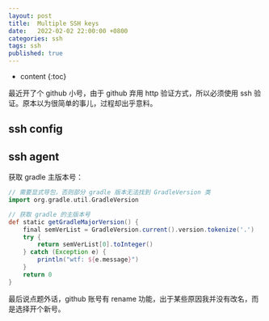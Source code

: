 ```yaml
---
layout: post
title:  Multiple SSH keys
date:   2022-02-02 22:00:00 +0800
categories: ssh
tags: ssh
published: true
---
```


* content
{:toc}

最近开了个 github 小号，由于 github 弃用 http 验证方式，所以必须使用 ssh 验证。原本以为很简单的事儿，过程却出乎意料。

## ssh config

## ssh agent

获取 gradle 主版本号：
```groovy
// 需要显式导包，否则部分 gradle 版本无法找到 GradleVersion 类
import org.gradle.util.GradleVersion

// 获取 gradle 的主版本号
def static getGradleMajorVersion() {
    final semVerList = GradleVersion.current().version.tokenize('.')
    try {
        return semVerList[0].toInteger()
    } catch (Exception e) {
        println("wtf: ${e.message}")
    }
    return 0
}
```

最后说点题外话，github 账号有 rename 功能，出于某些原因我并没有改名，而是选择开个新号。

<!-- https://docs.github.com/en/authentication/connecting-to-github-with-ssh/adding-a-new-ssh-key-to-your-github-account -->
<!-- https://docs.gitlab.com/ee/ssh/index.html -->
<!-- https://stackoverflow.com/questions/21160774/github-error-key-already-in-use -->
<!-- https://stackoverflow.com/questions/2419566/best-way-to-use-multiple-ssh-private-keys-on-one-client -->
<!-- https://gist.github.com/jexchan/2351996 -->
<!-- https://zhuanlan.zhihu.com/p/110413836 -->
<!-- https://www.cnblogs.com/greencollar/p/14363535.html -->